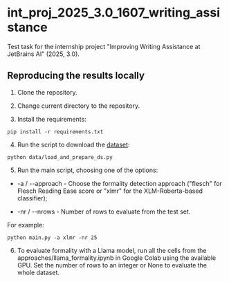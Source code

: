 # int_proj_2025_3.0_1607_writing_assistance
Test task for the internship project "Improving Writing Assistance at JetBrains AI" (2025, 3.0).

## Reproducing the results locally

1. Clone the repository.

2. Change current directory to the repository.

3. Install the requirements:

`pip install -r requirements.txt`

4. Run the script to download the [dataset](https://huggingface.co/datasets/osyvokon/pavlick-formality-scores):

`python data/load_and_prepare_ds.py`

5. Run the main script, choosing one of the options:

* -a / --approach - Choose the formality detection approach ("flesch" for Flesch Reading Ease score or "xlmr" for the XLM-Roberta-based classifier);

* -nr / --nrows - Number of rows to evaluate from the test set.

For example:

`python main.py -a xlmr -nr 25`

6. To evaluate formality with a Llama model, run all the cells from the approaches/llama_formality.ipynb in Google Colab using the available GPU. Set the number of rows to an integer or None to evaluate the whole dataset.